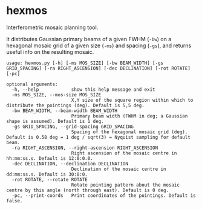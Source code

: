 # hexmos
Interferometric mosaic planning tool.


It distributes Gaussian primary beams of a given FWHM (`-bw`) on a hexagonal mosaic grid of a given size (`-ms`) and spacing (`-gs`), and returns useful info on the resulting mosaic.

```
usage: hexmos.py [-h] [-ms MOS_SIZE] [-bw BEAM_WIDTH] [-gs GRID_SPACING] [-ra RIGHT_ASCENSION] [-dec DECLINATION] [-rot ROTATE] [-pc]

optional arguments:
  -h, --help            show this help message and exit
  -ms MOS_SIZE, --mos-size MOS_SIZE
                        X,Y size of the square region within which to distribute the pointings (deg). Default is 5,5 deg.
  -bw BEAM_WIDTH, --beam-width BEAM_WIDTH
                        Primary beam width (FWHM in deg; a Gaussian shape is assumed). Default is 1 deg.
  -gs GRID_SPACING, --grid-spacing GRID_SPACING
                        Spacing of the hexagonal mosaic grid (deg). Default is 0.58 deg = 1 deg / sqrt(3) = Nyquist sampling for default beam.
  -ra RIGHT_ASCENSION, --right-ascension RIGHT_ASCENSION
                        Right ascension of the mosaic centre in hh:mm:ss.s. Default is 12:0:0.0.
  -dec DECLINATION, --declination DECLINATION
                        Declination of the mosaic centre in dd:mm:ss.s. Default is 30:0:0.
  -rot ROTATE, --rotate ROTATE
                        Rotate pointing pattern about the mosaic centre by this angle (north through east). Default is 0 deg.
  -pc, --print-coords   Print coordinates of the pointings. Default is false.
```
